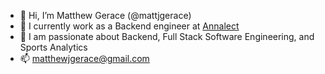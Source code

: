 - 👋 Hi, I’m Matthew Gerace (@mattjgerace)
- 👀 I currently work as a Backend engineer at [Annalect](https://www.annalect.com/) 
- 🌱 I am passionate about Backend, Full Stack Software Engineering, and Sports Analytics
- 📫 matthewjgerace@gmail.com

<!---
mattjgerace/mattjgerace is a ✨ special ✨ repository because its `README.md` (this file) appears on your GitHub profile.
You can click the Preview link to take a look at your changes.
--->
